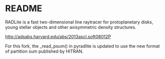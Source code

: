 # README #

RADLite is a fast two-dimensional line raytracer for protoplanetary disks, young stellar objects and other axisymmetric density structures.

http://adsabs.harvard.edu/abs/2013ascl.soft08012P

For this fork, the _read_psum() in pyradlite is updated to use the new format of partition sum published by HITRAN.
